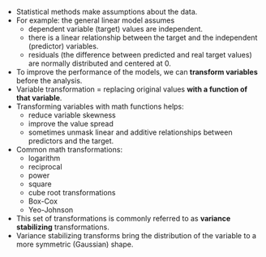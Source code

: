 - Statistical methods make assumptions about the data. 
- For example: the general linear model assumes 
    - dependent variable (target) values are independent.
    - there is a linear relationship between the target and the independent (predictor) variables.
    - residuals (the difference between predicted and real target values) are normally distributed and centered at 0. 
- To improve the performance of the models, we can **transform variables** before the analysis.
- Variable transformation = replacing original values **with a function of that variable**. 
- Transforming variables with math functions helps:
    - reduce variable skewness
    - improve the value spread
    - sometimes unmask linear and additive relationships between predictors and the target. 
- Common math transformations:
    - logarithm
    - reciprocal
    - power
    - square
    - cube root transformations
    - Box-Cox
    - Yeo-Johnson
- This set of transformations is commonly referred to as **variance stabilizing** transformations. 
- Variance stabilizing transforms bring the distribution of the variable to a more symmetric (Gaussian) shape.